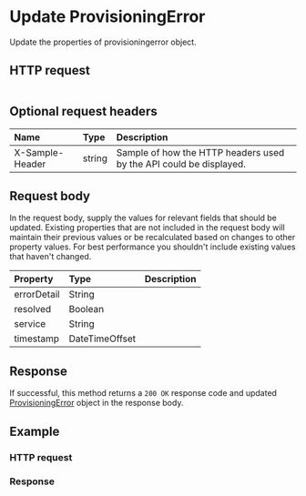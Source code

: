 # Update ProvisioningError

Update the properties of provisioningerror object.
## HTTP request
```http

```

## Optional request headers
| Name       | Type | Description|
|:-----------|:------|:----------|
| X-Sample-Header  | string  | Sample of how the HTTP headers used by the API could be displayed.|

## Request body
In the request body, supply the values for relevant fields that should be updated. Existing properties that are not included in the request body will maintain their previous values or be recalculated based on changes to other property values. For best performance you shouldn't include existing values that haven't changed.

| Property	   | Type	|Description|
|:---------------|:--------|:----------|
|errorDetail|String||
|resolved|Boolean||
|service|String||
|timestamp|DateTimeOffset||

## Response
If successful, this method returns a `200 OK` response code and updated [ProvisioningError](../resources/provisioningerror.md) object in the response body.
## Example
### HTTP request
### Response

